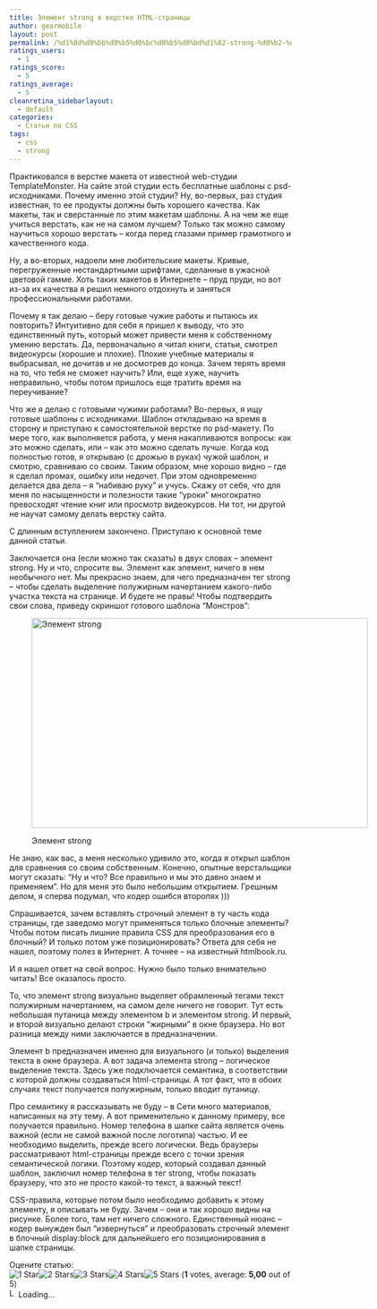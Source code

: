 ```yaml
---
title: Элемент strong в верстке HTML-страницы
author: gearmobile
layout: post
permalink: /%d1%8d%d0%bb%d0%b5%d0%bc%d0%b5%d0%bd%d1%82-strong-%d0%b2-%d0%b2%d0%b5%d1%80%d1%81%d1%82%d0%ba%d0%b5-html-%d1%81%d1%82%d1%80%d0%b0%d0%bd%d0%b8%d1%86%d1%8b/
ratings_users:
  - 1
ratings_score:
  - 5
ratings_average:
  - 5
cleanretina_sidebarlayout:
  - default
categories:
  - Статьи по CSS
tags:
  - css
  - strong
---
```

Практиковался в верстке макета от известной web-студии TemplateMonster. На сайте этой студии есть бесплатные шаблоны с psd-исходниками. Почему именно этой студии? Ну, во-первых, раз студия известная, то ее продукты должны быть хорошего качества. Как макеты, так и сверстанные по этим макетам шаблоны. А на чем же еще учиться верстать, как не на самом лучшем? Только так можно самому научиться хорошо верстать &#8211; когда перед глазами пример грамотного и качественного кода.

Ну, а во-вторых, надоели мне любительские макеты. Кривые, перегруженные нестандартными шрифтами, сделанные в ужасной цветовой гамме. Хоть таких макетов в Интернете &#8211; пруд пруди, но вот из-за их качества я решил немного отдохнуть и заняться профессиональными работами.

Почему я так делаю &#8211; беру готовые чужие работы и пытаюсь их повторить? Интуитивно для себя я пришел к выводу, что это единственный путь, который может привести меня к собственному умению верстать. Да, первоначально я читал книги, статьи, смотрел видеокурсы (хорошие и плохие). Плохие учебные материалы я выбрасывал, не дочитав и не досмотрев до конца. Зачем терять время на то, что тебя не сможет научить? Или, еще хуже, научить неправильно, чтобы потом пришлось еще тратить время на переучивание?

Что же я делаю с готовыми чужими работами? Во-первых, я ищу готовые шаблоны с исходниками. Шаблон откладываю на время в сторону и приступаю к самостоятельной верстке по psd-макету. По мере того, как выполняется работа, у меня накапливаются вопросы: как это можно сделать, или &#8211; как это можно сделать лучше. Когда код полностью готов, я открываю (с дрожью в руках) чужой шаблон, и смотрю, сравниваю со своим. Таким образом, мне хорошо видно &#8211; где я сделал промах, ошибку или недочет. При этом одновременно делается два дела &#8211; я &#8220;набиваю руку&#8221; и учусь. Скажу от себя, что для меня по насыщенности и полезности такие &#8220;уроки&#8221; многократно превосходят чтение книг или просмотр видеокурсов. Ни тот, ни другой не научат самому делать верстку сайта.

С длинным вступлением закончено. Приступаю к основной теме данной статьи.

Заключается она (если можно так сказать) в двух словах &#8211; элемент strong. Ну и что, спросите вы. Элемент как элемент, ничего в нем необычного нет. Мы прекрасно знаем, для чего предназначен тег strong &#8211; чтобы сделать выделение полужирным начертанием какого-либо участка текста на странице. И будете не правы! Чтобы подтвердить свои слова, приведу скриншот готового шаблона &#8220;Монстров&#8221;:<figure id="attachment_367" style="width: 600px;" class="wp-caption aligncenter">

[<img src="http://localhost:7788/third/wp-content/uploads/2013/11/element-strong-600x375.png" alt="Элемент strong" width="600" height="375" class="size-medium wp-image-367" />][1]<figcaption class="wp-caption-text">Элемент strong</figcaption></figure> 

Не знаю, как вас, а меня несколько удивило это, когда я открыл шаблон для сравнения со своим собственным. Конечно, опытные верстальщики могут сказать: &#8220;Ну и что? Все правильно и мы это давно знаем и применяем&#8221;. Но для меня это было небольшим открытием. Грешным делом, я сперва подумал, что кодер ошибся второпях )))

Спрашивается, зачем вставлять строчный элемент в ту часть кода страницы, где заведомо могут применяться только блочные элементы? Чтобы потом писать лишние правила CSS для преобразования его в блочный? И только потом уже позиционировать? Ответа для себя не нашел, поэтому полез в Интернет. А точнее &#8211; на известный htmlbook.ru.

И я нашел ответ на свой вопрос. Нужно было только внимательно читать! Все оказалось просто.

То, что элемент strong визуально выделяет обрамленный тегами текст полужирным начертанием, на самом деле ничего не говорит. Тут есть небольшая путаница между элементом b и элементом strong. И первый, и второй визуально делают строки &#8220;жирными&#8221; в окне браузера. Но вот разница между ними заключается в предназначении.

Элемент b предназначен именно для визуального (и только) выделения текста в окне браузера. А вот задача элемента strong &#8211; логическое выделение текста. Здесь уже подключается семантика, в соответствии с которой должны создаваться html-страницы. А тот факт, что в обоих случаях текст получается полужирным, только вводит путаницу.

Про семантику я рассказывать не буду &#8211; в Сети много материалов, написанных на эту тему. А вот применительно к данному примеру, все получается правильно. Номер телефона в шапке сайта является очень важной (если не самой важной после логотипа) частью. И ее необходимо выделить, прежде всего логически. Ведь браузеры рассматривают html-страницы прежде всего с точки зрения семантической логики. Поэтому кодер, который создавал данный шаблон, заключил номер телефона в тег strong, чтобы показать браузеру, что это не просто какой-то текст, а важный текст!

CSS-правила, которые потом было необходимо добавить к этому элементу, я описывать не буду. Зачем &#8211; они и так хорошо видны на рисунке. Более того, там нет ничего сложного. Единственный нюанс &#8211; кодер вынужден был &#8220;извернуться&#8221; и преобразовать строчный элемент в блочный display:block для дальнейшего его позиционирования в шапке страницы.

Оцените статью:  
<span id="post-ratings-366" class="post-ratings" data-nonce="2a539f6365"><img id="rating_366_1" src="http://localhost:7788/third/wp-content/plugins/wp-postratings/images/stars_crystal/rating_on.gif" alt="1 Star" title="1 Star" onmouseover="current_rating(366, 1, '1 Star');" onmouseout="ratings_off(5, 0, 0);" onclick="rate_post();" onkeypress="rate_post();" style="cursor: pointer; border: 0px;" /><img id="rating_366_2" src="http://localhost:7788/third/wp-content/plugins/wp-postratings/images/stars_crystal/rating_on.gif" alt="2 Stars" title="2 Stars" onmouseover="current_rating(366, 2, '2 Stars');" onmouseout="ratings_off(5, 0, 0);" onclick="rate_post();" onkeypress="rate_post();" style="cursor: pointer; border: 0px;" /><img id="rating_366_3" src="http://localhost:7788/third/wp-content/plugins/wp-postratings/images/stars_crystal/rating_on.gif" alt="3 Stars" title="3 Stars" onmouseover="current_rating(366, 3, '3 Stars');" onmouseout="ratings_off(5, 0, 0);" onclick="rate_post();" onkeypress="rate_post();" style="cursor: pointer; border: 0px;" /><img id="rating_366_4" src="http://localhost:7788/third/wp-content/plugins/wp-postratings/images/stars_crystal/rating_on.gif" alt="4 Stars" title="4 Stars" onmouseover="current_rating(366, 4, '4 Stars');" onmouseout="ratings_off(5, 0, 0);" onclick="rate_post();" onkeypress="rate_post();" style="cursor: pointer; border: 0px;" /><img id="rating_366_5" src="http://localhost:7788/third/wp-content/plugins/wp-postratings/images/stars_crystal/rating_on.gif" alt="5 Stars" title="5 Stars" onmouseover="current_rating(366, 5, '5 Stars');" onmouseout="ratings_off(5, 0, 0);" onclick="rate_post();" onkeypress="rate_post();" style="cursor: pointer; border: 0px;" /> (<strong>1</strong> votes, average: <strong>5,00</strong> out of 5)<br /><span class="post-ratings-text" id="ratings_366_text"></span></span><span id="post-ratings-366-loading" class="post-ratings-loading"> <img src="http://localhost:7788/third/wp-content/plugins/wp-postratings/images/loading.gif" width="16" height="16" alt="Loading..." title="Loading..." class="post-ratings-image" />Loading...</span>

 [1]: http://localhost:7788/third/wp-content/uploads/2013/11/element-strong.png